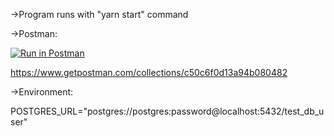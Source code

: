 ->Program runs with "yarn start" command

->Postman:

[![Run in Postman](https://run.pstmn.io/button.svg)](https://app.getpostman.com/run-collection/16814042-39a5cd83-cacd-43ea-a287-606500359c08?action=collection%2Ffork&collection-url=entityId%3D16814042-39a5cd83-cacd-43ea-a287-606500359c08%26entityType%3Dcollection%26workspaceId%3Dd5c2900f-8978-469c-909e-f1ba7c540219)

https://www.getpostman.com/collections/c50c6f0d13a94b080482

->Environment:

POSTGRES_URL="postgres://postgres:password@localhost:5432/test_db_user"
